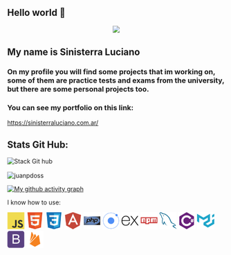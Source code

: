 ## Hello world 👋

<p align="center">
<img src="https://cdn.dribbble.com/users/730703/screenshots/6581243/avento.gif" width="350px" />
</p>

## My name is Sinisterra Luciano

### On my profile you will find some projects that im working on, some of them are practice tests and exams from the university, but there are some personal projects too.

### You can see my portfolio on this link: 
https://sinisterraluciano.com.ar/

## Stats Git Hub:
<img alt="Stack Git hub" src="https://github-readme-stats.vercel.app/api?username=attrix182&theme=blue-green"/> 

<p><img align="center" src="https://github-readme-stats.vercel.app/api/top-langs?username=attrix182&show_icons=true&locale=en&layout=compact" alt="juanpdoss" /></p>


[![My github activity graph](https://activity-graph.herokuapp.com/graph?username=attrix182&theme=react-dark)](https://github.com/ashutosh00710/github-readme-activity-graph)
  
I know how to use:
<p align="left">
  <img src="https://github.com/devicons/devicon/blob/master/icons/javascript/javascript-original.svg" width="40px" height="40px"/>
  <img src="https://github.com/devicons/devicon/blob/master/icons/html5/html5-original.svg" width="40px" height="40px"/>
  <img src="https://github.com/devicons/devicon/blob/master/icons/css3/css3-original.svg" width="40px" height="40px"/>
    <img src="https://raw.githubusercontent.com/devicons/devicon/master/icons/angularjs/angularjs-plain.svg" width="40px" height="40px"/> 
  <img src="https://github.com/devicons/devicon/blob/master/icons/php/php-original.svg" width="40px" height="40px"/>
  <img src="https://raw.githubusercontent.com/devicons/devicon/7a4ca8aa871d6dca81691e018d31eed89cb70a76/icons/ionic/ionic-original.svg" width="40px" height="40px"/>
  <img src="https://github.com/devicons/devicon/blob/master/icons/express/express-original.svg" width="40px" height="40px"/>
  <img src="https://github.com/devicons/devicon/blob/master/icons/npm/npm-original-wordmark.svg" width="40px" height="40px"/>
  <img src="https://github.com/devicons/devicon/blob/master/icons/mysql/mysql-original.svg" width="40px" height="40px"/>
  <img src="https://github.com/devicons/devicon/blob/master/icons/csharp/csharp-plain.svg" width="40px" height="40px"/>
    <img src="https://github.com/devicons/devicon/blob/master/icons/materialui/materialui-plain.svg" width="40px" height="40px"/> 
    <img src="https://raw.githubusercontent.com/devicons/devicon/7a4ca8aa871d6dca81691e018d31eed89cb70a76/icons/bootstrap/bootstrap-plain.svg" width="40px" height="40px"/> 
  <img src="https://raw.githubusercontent.com/devicons/devicon/7a4ca8aa871d6dca81691e018d31eed89cb70a76/icons/firebase/firebase-plain.svg" width="40px" height="40px"/>
</p>


